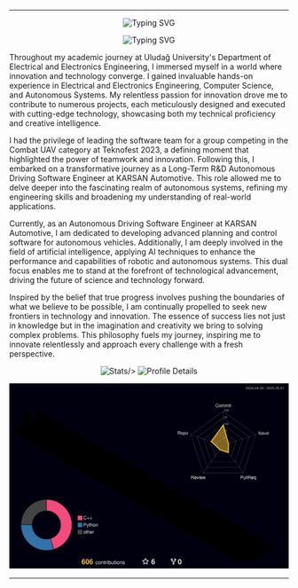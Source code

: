 <!-- profile intro animation -->
---
<p align="center">
  <img src="https://readme-typing-svg.herokuapp.com?font=Fira+Code&duration=5&pause=5&center=true&width=1000&lines=Furkan+Hanilçi"
       alt="Typing SVG" />
</p>

<p align="center">
  <img src="https://readme-typing-svg.herokuapp.com?font=Fira+Code&duration=3000&pause=1000&center=true&width=460&lines=Autonomous+Driving+Software+Engineer;AI+Researcher"
       alt="Typing SVG" />
</p>



Throughout my academic journey at Uludağ University's Department of Electrical and Electronics Engineering, I immersed myself in a world where innovation and technology converge. I gained invaluable hands-on experience in Electrical and Electronics Engineering, Computer Science, and Autonomous Systems. My relentless passion for innovation drove me to contribute to numerous projects, each meticulously designed and executed with cutting-edge technology, showcasing both my technical proficiency and creative intelligence.

I had the privilege of leading the software team for a group competing in the Combat UAV category at Teknofest 2023, a defining moment that highlighted the power of teamwork and innovation. Following this, I embarked on a transformative journey as a Long-Term R&D Autonomous Driving Software Engineer at KARSAN Automotive. This role allowed me to delve deeper into the fascinating realm of autonomous systems, refining my engineering skills and broadening my understanding of real-world applications.

Currently, as an Autonomous Driving Software Engineer at KARSAN Automotive, I am dedicated to developing advanced planning and control software for autonomous vehicles. Additionally, I am deeply involved in the field of artificial intelligence, applying AI techniques to enhance the performance and capabilities of robotic and autonomous systems. This dual focus enables me to stand at the forefront of technological advancement, driving the future of science and technology forward.

Inspired by the belief that true progress involves pushing the boundaries of what we believe to be possible, I am continually propelled to seek new frontiers in technology and innovation. The essence of success lies not just in knowledge but in the imagination and creativity we bring to solving complex problems. This philosophy fuels my journey, inspiring me to innovate relentlessly and approach every challenge with a fresh perspective.

<p align="center">
  <img
    src="http://github-profile-summary-cards.vercel.app/api/cards/stats?username=furkanhanilci&theme=2077"
    alt="Stats"
    width="25%"
    
  />
  <img
    src="http://github-profile-summary-cards.vercel.app/api/cards/profile-details?username=furkanhanilci&theme=2077"
    alt="Profile Details"
    width="50%"
  />
</p>

<p align="center">
  <img src="https://raw.githubusercontent.com/furkanhanilci/furkanhanilci/main/profile-3d-contrib/profile-night-rainbow.svg"
       alt="Night-Rainbow Contribution Graph"
       width="720" />
</p>

 
 

---
